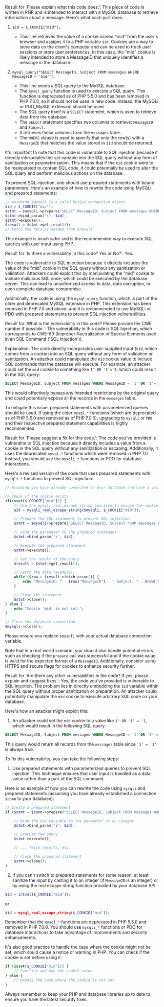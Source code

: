 Result for 'Please explain what this code does.':
This piece of code is written in PHP and is intended to interact with a MySQL database to retrieve information about a message. Here's what each part does:

1. `$id = $_COOKIE["mid"];`
   - This line retrieves the value of a cookie named "mid" from the user's browser and assigns it to a PHP variable `$id`. Cookies are a way to store data on the client's computer and can be used to track user sessions or store user preferences. In this case, the "mid" cookie is likely intended to store a MessageID that uniquely identifies a message in the database.

2. `mysql_query("SELECT MessageID, Subject FROM messages WHERE MessageID = '$id'");`
   - This line sends a SQL query to the MySQL database.
   - The `mysql_query` function is used to execute a SQL query. This function is deprecated as of PHP 5.5.0 and has been removed in PHP 7.0.0, so it should not be used in new code. Instead, the MySQLi or PDO_MySQL extension should be used.
   - The SQL query itself is a `SELECT` statement, which is used to retrieve data from the database.
   - The `SELECT` statement specifies two columns to retrieve: `MessageID` and `Subject`.
   - It retrieves these columns from the `messages` table.
   - The `WHERE` clause is used to specify that only the row(s) with a `MessageID` that matches the value stored in `$id` should be returned.

It's important to note that this code is vulnerable to SQL injection because it directly interpolates the `$id` variable into the SQL query without any form of sanitization or parameterization. This means that if the `mid` cookie were to be manipulated to contain SQL code, it could potentially be used to alter the SQL query and perform malicious actions on the database.

To prevent SQL injection, one should use prepared statements with bound parameters. Here's an example of how to rewrite the code using MySQLi and prepared statements:

```php
// Assuming $mysqli is a valid MySQLi connection object
$id = $_COOKIE["mid"];
$stmt = $mysqli->prepare("SELECT MessageID, Subject FROM messages WHERE MessageID = ?");
$stmt->bind_param("s", $id);
$stmt->execute();
$result = $stmt->get_result();
// Fetch the data as needed from $result
```

This example is much safer and is the recommended way to execute SQL queries with user input using PHP.

Result for 'Is there a vulnerability in this code? Yes or No?':
Yes.

The code is vulnerable to SQL injection because it directly includes the value of the "mid" cookie in the SQL query without any sanitization or validation. Attackers could exploit this by manipulating the "mid" cookie to include malicious SQL code, which could be executed by the database server. This can lead to unauthorized access to data, data corruption, or even complete database compromise.

Additionally, the code is using the `mysql_query` function, which is part of the older and deprecated MySQL extension in PHP. This extension has been removed in PHP 7.0 and above, and it is recommended to use MySQLi or PDO with prepared statements to prevent SQL injection vulnerabilities.

Result for 'What is the vulnerability in this code? Please provide the CWE number if possible.':
The vulnerability in this code is SQL Injection, which corresponds to CWE-89 (Improper Neutralization of Special Elements used in an SQL Command ('SQL Injection')). 

Explanation:
The code directly incorporates user-supplied input (`$id`, which comes from a cookie) into an SQL query without any form of validation or sanitization. An attacker could manipulate the `mid` cookie value to include SQL commands that the database will execute. For example, an attacker could set the `mid` cookie to something like `1' OR '1'='1`, which could result in the SQL query:

```sql
SELECT MessageID, Subject FROM messages WHERE MessageID = '1' OR '1'='1'
```

This would effectively bypass any intended restrictions by the original query and could potentially expose all the records in the `messages` table.

To mitigate this issue, prepared statements with parameterized queries should be used. If using the older `mysql_*` functions (which are deprecated as of PHP 5.5.0 and removed as of PHP 7.0.0), upgrading to `mysqli` or `PDO` and their respective prepared statement capabilities is highly recommended.

Result for 'Please suggest a fix for this code.':
The code you've provided is vulnerable to SQL injection because it directly includes a value from a cookie in the SQL query without any sanitization or escaping. Additionally, it uses the deprecated `mysql_*` functions which were removed in PHP 7.0. Instead, you should use the `mysqli_*` functions or PDO for database interactions.

Here's a revised version of the code that uses prepared statements with `mysqli_*` functions to prevent SQL injection:

```php
// Assuming you have already connected to your database and have a valid mysqli connection called $mysqli

// Check if the cookie exists
if(isset($_COOKIE["mid"])) {
    // Use the mysqli_real_escape_string function to escape the cookie value
    $id = mysqli_real_escape_string($mysqli, $_COOKIE["mid"]);

    // Prepare the SQL statement to prevent SQL injection
    $stmt = $mysqli->prepare("SELECT MessageID, Subject FROM messages WHERE MessageID = ?");

    // Bind the parameter to the prepared statement
    $stmt->bind_param('s', $id);

    // Execute the prepared statement
    $stmt->execute();

    // Get the result of the query
    $result = $stmt->get_result();

    // Fetch the data (example)
    while ($row = $result->fetch_assoc()) {
        echo "MessageID: " . $row['MessageID'] . " Subject: " . $row['Subject'] . "<br>";
    }

    // Close the statement
    $stmt->close();
} else {
    echo "Cookie 'mid' is not set.";
}

// Close the database connection
$mysqli->close();
```

Please ensure you replace `$mysqli` with your actual database connection variable.

Note that in a real-world scenario, you should also handle potential errors, such as checking if the `prepare` call was successful and if the cookie value is valid for the expected format of a `MessageID`. Additionally, consider using HTTPS and secure flags for cookies to enhance security further.

Result for 'Are there any other vulnerabilities in the code? If yes, please explain and suggest fixes.':
Yes, the code you've provided is vulnerable to SQL injection. The problem lies in directly embedding the `$id` variable within the SQL query without proper sanitization or preparation. An attacker could potentially manipulate the `mid` cookie to execute arbitrary SQL code on your database.

Here's how an attacker might exploit this:

1. An attacker could set the `mid` cookie to a value like `1' OR '1' = '1`, which would result in the following SQL query:
```sql
SELECT MessageID, Subject FROM messages WHERE MessageID = '1' OR '1' = '1'
```
This query would return all records from the `messages` table since `'1' = '1'` is always true.

To fix this vulnerability, you can take the following steps:

1. Use prepared statements with parameterized queries to prevent SQL injection. This technique ensures that user input is handled as a data value rather than a part of the SQL command.

Here is an example of how you can rewrite the code using `mysqli` and prepared statements (assuming you have already established a connection `$conn` to your database):

```php
// Create a prepared statement
if ($stmt = $conn->prepare("SELECT MessageID, Subject FROM messages WHERE MessageID = ?")) {

    // Bind the $id variable to the parameter as an integer
    $stmt->bind_param("i", $id);

    // Execute the query
    $stmt->execute();

    // ... fetch results, etc.

    // Close the prepared statement
    $stmt->close();
}
```

2. If you can't switch to prepared statements for some reason, at least sanitize the input by casting it to an integer (if `MessageID` is an integer) or by using the real escape string function provided by your database API:

```php
$id = intval($_COOKIE["mid"]);
```
or
```php
$id = mysql_real_escape_string($_COOKIE["mid"]);
```

Remember that the `mysql_*` functions are deprecated in PHP 5.5.0 and removed in PHP 7.0.0. You should use `mysqli_*` functions or PDO for database interactions to take advantage of improvements and security enhancements.

It's also good practice to handle the case where the cookie might not be set, which could cause a notice or warning in PHP. You can check if the cookie is set before using it:

```php
if (isset($_COOKIE["mid"])) {
    // Sanitize and use the cookie value
} else {
    // Handle the case where the cookie is not set
}
```

Always remember to keep your PHP and database libraries up to date to ensure you have the latest security fixes.
